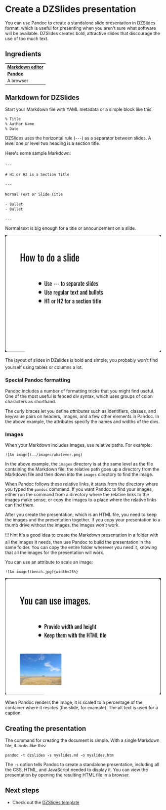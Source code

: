 # Create a DZSlides presentation

You can use Pandoc to create a standalone slide presentation in DZSlides format, which is useful for presenting when you aren't sure what software will be available. DZSlides creates bold, attractive slides that discourage the use of too much text.

## Ingredients

<table>
  <tr>
    <td><b><a href="../../tools/tools-editors/">Markdown editor</a></b></td>
  </tr>
  <tr>
    <td><b><a href="../../tools/tools-publishing/#pandoc">Pandoc</a></b></td>
  </tr>
    <tr>
    <td>A browser</td>
  </tr>
</table>


## Markdown for DZSlides

Start your Markdown file with YAML metadata or a simple block like this:

```
% Title
% Author Name
% Date
```

DZSlides uses the horizontal rule (`---`) as a separator between slides. A level one or level two heading is a section title.

Here's some sample Markdown:

```
---

# H1 or H2 is a Section Title

---

Normal Text or Slide Title

- Bullet
- Bullet

---
```

Normal text is big enough for a title or announcement on a slide.

![Screenshot of a DZSlides slide](../img/slides-dzslides.png)

The layout of slides in DZslides is bold and simple; you probably won't find yourself
using tables or columns a lot.

### Special Pandoc formatting

Pandoc includes a number of formatting tricks that you might find useful. One of the most useful is fenced div syntax, which uses groups of colon characters as shorthand. 

The curly braces let you define *attributes* such as identifiers, classes, and key/value pairs on headers, images, and a few other elements in Pandoc. In the above example, the attributes specify the names and widths of the divs.

### Images

When your Markdown includes images, use relative paths. For example:

```
![An image](../images/whatever.png)
```

In the above example, the `images` directory is at the same level as the file containing the Markdown file; the relative path goes up a directory from the Markdown file and then down into the `images` directory to find the image.

When Pandoc follows these relative links, it starts from the directory where you typed the `pandoc` command. If you want Pandoc to find your images, either run the command from a directory where the relative links to the images make sense, or copy the images to a place where the relative links can find them.

After you create the presentation, which is an HTML file, you need to keep the images and the presentation together. If you copy your presentation to a thumb drive without the images, the images won't work. 

!!! hint
    It's a good idea to create the Markdown presentation in a folder with all the images
    it needs, then use Pandoc to build the presentation in the same folder. You can copy
    the entire folder wherever you need it, knowing that all the images for the
    presentation will work.

You can use an attribute to scale an image:

```
![An image](bench.jpg){width=25%}
```

![Screenshot of another DZSlides slide](../img/slides-dzslides-images.png)

When Pandoc renders the image, it is scaled to a percentage of the container where it resides (the slide, for example). The alt text is used for a caption.

## Creating the presentation

The command for creating the document is simple. With a single Markdown file, it looks like this:

```
pandoc -t dzslides -s myslides.md -o myslides.htm

```

The `-s` option tells Pandoc to create a standalone presentation, including all the CSS, HTML, and JavaScript needed to display it. You can view the presentation by opening the resulting HTML file in a browser.


## Next steps

- Check out the [DZSlides template](../../resources/templates/#dzslides)